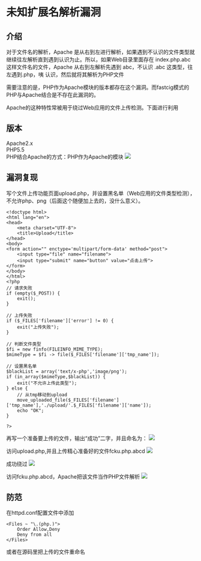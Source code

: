 # 未知扩展名解析漏洞

## 介绍
对于文件名的解析，Apache 是从右到左进行解析，如果遇到不认识的文件类型就继续往左解析直到遇到认识为止。所以，如果Web目录里面存在 index.php.abc 这样文件名的文件，Apache 从右到左解析先遇到 abc，不认识 .abc 这类型，往左遇到.php，咦 认识，然后就将其解析为PHP文件

需要注意的是，PHP作为Apache模块的版本都存在这个漏洞。而fastcig模式的PHP与Apache结合是不存在此漏洞的。

Apache的这种特性常被用于绕过Web应用的文件上传检测。下面进行利用

## 版本
Apache2.x\
PHP5.5\
PHP结合Apache的方式：PHP作为Apache的模块
![](https://github.com/saiyanlee/Record/blob/master/Sys/Apache/未知扩展名解析漏洞/images/1.png)

## 漏洞复现
写个文件上传功能页面upload.php，并设置黑名单（Web应用的文件类型检测），不允许php、png（后面这个随便加上去的，没什么意义）。
```
<!doctype html>
<html lang="en">
<head>
    <meta charset="UTF-8">
    <title>Upload</title>
</head>
<body>
<form action="" enctype='multipart/form-data' method="post">
    <input type="file" name="filename">
    <input type="submit" name="button" value="点击上传">
</form>
</body>
</html>
<?php
// 请求失败
if (empty($_POST)) {
    exit();
}

// 上传失败
if ($_FILES['filename']['error'] != 0) {
    exit("上传失败");
}

// 判断文件类型
$fi = new finfo(FILEINFO_MIME_TYPE);
$mimeType = $fi -> file($_FILES['filename']['tmp_name']);

// 设置黑名单
$blackList = array('text/x-php','image/png');
if (in_array($mimeType,$blackList)) {
    exit("不允许上传此类型");
} else {
    // 从tmp移动到upload
    move_uploaded_file($_FILES['filename']['tmp_name'],'./upload/'.$_FILES['filename']['name']);
    echo "OK";
}

?>
```

再写一个准备要上传的文件，输出“成功”二字，并且命名为：
![](https://github.com/saiyanlee/Record/blob/master/Sys/Apache/未知扩展名解析漏洞/images/2.png)

访问upload.php,并且上传精心准备好的文件fcku.php.abcd
![](https://github.com/saiyanlee/Record/blob/master/Sys/Apache/未知扩展名解析漏洞/images/3.png)

成功绕过
![](https://github.com/saiyanlee/Record/blob/master/Sys/Apache/未知扩展名解析漏洞/images/4.png)

访问fcku.php.abcd，Apache把该文件当作PHP文件解析
![](https://github.com/saiyanlee/Record/blob/master/Sys/Apache/未知扩展名解析漏洞/images/5.png)

## 防范 
在httpd.conf配置文件中添加
```
<Files ~ "\.(php.)">
	Order Allow,Deny
	Deny from all
</Files>
```

或者在源码里把上传的文件重命名
